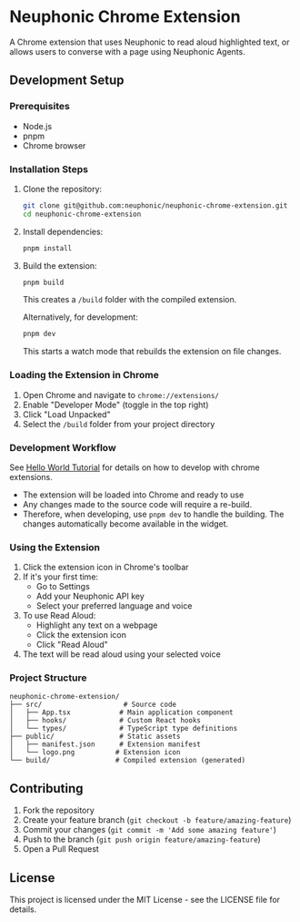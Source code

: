 # Neuphonic Chrome Extension

A Chrome extension that uses Neuphonic to read aloud highlighted text, or allows users to converse with a page using Neuphonic Agents.

## Development Setup

### Prerequisites
- Node.js
- pnpm
- Chrome browser

### Installation Steps
1. Clone the repository:
   ```bash
   git clone git@github.com:neuphonic/neuphonic-chrome-extension.git
   cd neuphonic-chrome-extension
   ```

2. Install dependencies:
   ```bash
   pnpm install
   ```

3. Build the extension:
   ```bash
   pnpm build
   ```
   This creates a `/build` folder with the compiled extension.

   Alternatively, for development:
   ```bash
   pnpm dev
   ```
   This starts a watch mode that rebuilds the extension on file changes.

### Loading the Extension in Chrome
1. Open Chrome and navigate to `chrome://extensions/`
2. Enable "Developer Mode" (toggle in the top right)
3. Click "Load Unpacked"
4. Select the `/build` folder from your project directory

### Development Workflow
See [Hello World Tutorial](https://developer.chrome.com/docs/extensions/get-started/tutorial/hello-world) for details on how to develop with chrome extensions.
- The extension will be loaded into Chrome and ready to use
- Any changes made to the source code will require a re-build.
- Therefore, when developing, use `pnpm dev` to handle the building. The changes automatically become available in the widget.

### Using the Extension
1. Click the extension icon in Chrome's toolbar
2. If it's your first time:
   - Go to Settings
   - Add your Neuphonic API key
   - Select your preferred language and voice
3. To use Read Aloud:
   - Highlight any text on a webpage
   - Click the extension icon
   - Click "Read Aloud"
4. The text will be read aloud using your selected voice

### Project Structure
```
neuphonic-chrome-extension/
├── src/                    # Source code
│   ├── App.tsx            # Main application component
│   ├── hooks/             # Custom React hooks
│   └── types/             # TypeScript type definitions
├── public/                # Static assets
│   ├── manifest.json      # Extension manifest
│   └── logo.png          # Extension icon
└── build/                # Compiled extension (generated)
```

## Contributing
1. Fork the repository
2. Create your feature branch (`git checkout -b feature/amazing-feature`)
3. Commit your changes (`git commit -m 'Add some amazing feature'`)
4. Push to the branch (`git push origin feature/amazing-feature`)
5. Open a Pull Request

## License
This project is licensed under the MIT License - see the LICENSE file for details.